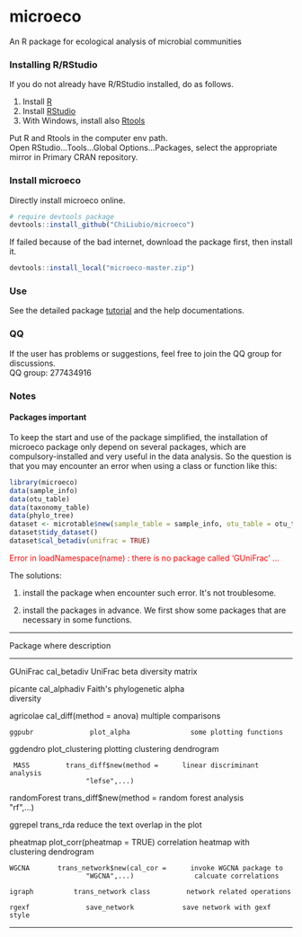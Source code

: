 # microeco
An R package for ecological analysis of microbial communities

### Installing R/RStudio
If you do not already have R/RStudio installed, do as follows.

1. Install [R](https://www.r-project.org/)
2. Install [RStudio](https://rstudio.com/)
3. With Windows, install also [Rtools](https://cran.r-project.org/bin/windows/Rtools/)  

Put R and Rtools in the computer env path.  
Open RStudio...Tools...Global Options...Packages, select the appropriate mirror in Primary CRAN repository.

### Install microeco
Directly install microeco online.
```r
# require devtools package
devtools::install_github("ChiLiubio/microeco")
```
If failed because of the bad internet, download the package first, then install it.
```r
devtools::install_local("microeco-master.zip")
```

### Use
See the detailed package [tutorial](https://chiliubio.github.io/microeco/) and the help documentations.

### QQ
If the user has problems or suggestions, feel free to join the QQ group for discussions.  
QQ group: 277434916

### Notes

#### Packages important
To keep the start and use of the package simplified, 
the installation of microeco package only depend on several packages, which are compulsory-installed and very useful in the data analysis.
So the question is that you may encounter an error when using a class or function like this:

```r
library(microeco)
data(sample_info)
data(otu_table)
data(taxonomy_table)
data(phylo_tree)
dataset <- microtable$new(sample_table = sample_info, otu_table = otu_table, tax_table = taxonomy_table, phylo_tree = phylo_tree)
dataset$tidy_dataset()
dataset$cal_betadiv(unifrac = TRUE)
```

<font color='red'> Error in loadNamespace(name) : there is no package called ‘GUniFrac’ ... </font>

The solutions:

1. install the package when encounter such error. It's not troublesome.

2. install the packages in advance. We first show some packages that are necessary in some functions.

-----------------------------------------------------------------------------
   Package                 where                       description           
-------------- ----------------------------- --------------------------------
   GUniFrac             cal_betadiv           UniFrac beta diversity matrix  

   picante             cal_alphadiv             Faith's phylogenetic alpha   
                                                        diversity            

  agricolae      cal_diff(method = anova)          multiple comparisons      

    ggpubr              plot_alpha               some plotting functions     

   ggdendro           plot_clustering         plotting clustering dendrogram 

     MASS         trans_diff$new(method =      linear discriminant analysis  
                       "lefse",...)                                          

 randomForest     trans_diff$new(method =         random forest analysis     
                         "rf",...)                                           

   ggrepel               trans_rda            reduce the text overlap in the 
                                                           plot              

   pheatmap     plot_corr(pheatmap = TRUE)       correlation heatmap with    
                                                  clustering dendrogram      

    WGCNA       trans_network$new(cal_cor =      invoke WGCNA package to     
                       "WGCNA",...)               calcuate correlations      

    igraph          trans_network class         network related operations   

    rgexf              save_network            save network with gexf style  
-----------------------------------------------------------------------------























